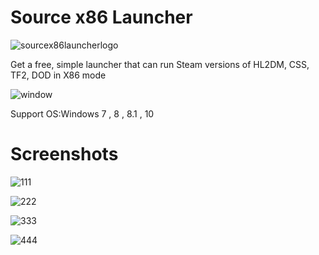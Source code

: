# Source x86 Launcher

![sourcex86launcherlogo](https://github.com/user-attachments/assets/a2da6984-8955-43de-923b-07bd7c846efa)

Get a free, simple launcher that can run Steam versions of HL2DM, CSS, TF2, DOD in X86 mode

![window](https://github.com/user-attachments/assets/092ae89d-3c06-40a7-955d-aa387219e6e9)

Support OS:Windows 7 , 8 , 8.1 , 10

# Screenshots 

![111](https://github.com/user-attachments/assets/f7ee0c6b-9775-46f1-b14d-1503f65e8daf)

![222](https://github.com/user-attachments/assets/18c739eb-d172-42d8-88ff-ade4a9b1d734)

![333](https://github.com/user-attachments/assets/949663ff-a275-4376-8865-8649a9a803d0)

![444](https://github.com/user-attachments/assets/f18be9db-d947-4f52-99fb-b87d8025185c)
